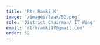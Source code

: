 ```yaml
---
title: 'Rtr Ramki K'
image: '/images/team/52.png'
role: 'District Chairman/ IT Wing'
email: 'rtrkramki97@gmail.com'
order: 52
---
```


